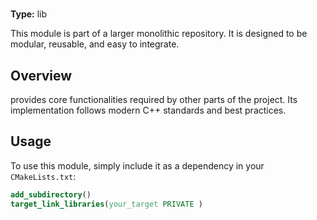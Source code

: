 # 

**Type:** lib

This module is part of a larger monolithic repository.
It is designed to be modular, reusable, and easy to integrate.

## Overview

 provides core functionalities required by other parts of the project.
Its implementation follows modern C++ standards and best practices.

## Usage

To use this module, simply include it as a dependency in your `CMakeLists.txt`:

```cmake
add_subdirectory()
target_link_libraries(your_target PRIVATE )

